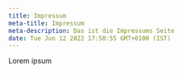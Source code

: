 ```yaml
---
title: Impressum
meta-title: Impressum
meta-description: Das ist die Impressums Seite
date: Tue Jun 12 2022 17:50:55 GMT+0100 (IST)
---
```


Lorem ipsum
